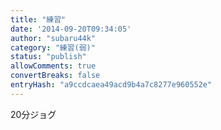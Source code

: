 ```yaml
---
title: "練習"
date: '2014-09-20T09:34:05'
author: "subaru44k"
category: "練習(弱)"
status: "publish"
allowComments: true
convertBreaks: false
entryHash: "a9ccdcaea49acd9b4a7c8277e960552e"
---
```

20分ジョグ
